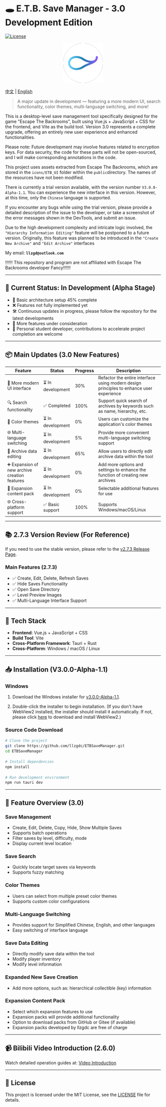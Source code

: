 # 🕳️ E.T.B. Save Manager - 3.0 Development Edition

[![License](https://img.shields.io/badge/License-MIT-blue.svg)](LICENSE)

<p align="center">
  <img src="./src-tauri/icons/128x128.png" alt="icon">
</p>

[中文](./README-CN.md) | [English](#)

> A major update in development — featuring a more modern UI, search functionality, color themes, multi-language switching, and more!

This is a desktop-level save management tool specifically designed for the game "Escape The Backrooms", built using Vue.js + JavaScript + CSS for the frontend, and Vite as the build tool. Version 3.0 represents a complete upgrade, offering an entirely new user experience and enhanced functionalities.

Please note: Future development may involve features related to encryption keys. For data security, the code for these parts will not be open-sourced, and I will make corresponding annotations in the code.

This project uses assets extracted from Escape The Backrooms, which are stored in the `icons/ETB_UI` folder within the `public`directory. The names of the resources have not been modified.

There is currently a trial version available, with the version number `V3.0.0-Alpha-1.1`. You can experience the new interface in this version. However, at this time, only the `Chinese` language is supported.

If you encounter any bugs while using the trial version, please provide a detailed description of the issue to the developer, or take a screenshot of the error messages shown in the DevTools, and submit an issue.

Due to the high development complexity and intricate logic involved, the `"Hierarchy Information Editing"` feature will be postponed to a future version. Originally, this feature was planned to be introduced in the `"Create New Archive"` and `"Edit Archive"` interfaces

My email: **`llzgd@outlook.com`**

‼️‼️‼️ This repository and program are not affiliated with Escape The Backrooms developer Fancy‼️‼️‼️

---

## 🚧 Current Status: In Development (Alpha Stage)

- 🔵 Basic architecture setup 45% complete
- ❌ Features not fully implemented yet
- 🛠️ Continuous updates in progress, please follow the repository for the latest developments
- 🧐 More features under consideration
- 🤯 Personal student developer, contributions to accelerate project completion are welcome

---

## 📦 Main Updates (3.0 New Features)

| Feature                                       | Status            | Progress | Description                                                                             |
| --------------------------------------------- | ----------------- | -------- | --------------------------------------------------------------------------------------- |
| 🎨 More modern UI interface                   | ⏳ In development | 30%      | Refactor the entire interface using modern design principles to enhance user experience |
| 🔍 Search functionality                       | ✅ Completed      | 100%     | Support quick search of archives by keywords such as name, hierarchy, etc.              |
| 🎨 Color themes                               | ⏳ In development | 0%       | Users can customize the application's color themes                                      |
| 🌐 Multi-language switching                   | ⏳ In development | 5%       | Provide more convenient multi-language switching support                                |
| 💾 Archive data editing                       | ⏳ In development | 65%      | Allow users to directly edit archive data within the tool                               |
| ➕ Expansion of new archive creation features | ⏳ In development | 0%       | Add more options and settings to enhance the function of creating new archives          |
| 📄 Expansion content pack                     | ⏳ In development | 0%       | Selectable additional features for use                                                  |
| 🌐 Cross-platform support                     | ✅ Basic support  | 100%     | Supports Windows/macOS/Linux                                                            |

---

## 📚 2.7.3 Version Review (For Reference)

If you need to use the stable version, please refer to the [v2.7.3 Release Page](https://github.com/llzgdc/ETBSaveManager).

### Main Features (2.7.3)

- ✅ Create, Edit, Delete, Refresh Saves
- ✅ Hide Saves Functionality
- ✅ Open Save Directory
- ✅ Level Preview Images
- ✅ Multi-Language Interface Support

---

## 🧰 Tech Stack

- **Frontend**: Vue.js + JavaScript + CSS
- **Build Tool**: Vite
- **Cross-Platform Framework**: Tauri + Rust
- **Cross-Platform**: Windows / macOS / Linux

---

## 📥 Installation (V3.0.0-Alpha-1.1)

### Windows

1. Download the Windows installer for [v3.0.0-Alpha-1.1](https://github.com/llzgdc/ETBSaveManager/releases/tag/v3.0.0-Alpha-1.1).

2. Double-click the installer to begin installation. (If you don't have WebView2 installed, the installer should install it automatically. If not, please click [here](https://developer.microsoft.com/microsoft-edge/webview2) to download and install WebView2.)

### Source Code Download

```bash
# Clone the project
git clone https://github.com/llzgdc/ETBSaveManager.git
cd ETBSaveManager

# Install dependencies
npm install

# Run development environment
npm run tauri dev
```

---

## 📖 Feature Overview (3.0)

### Save Management

- Create, Edit, Delete, Copy, Hide, Show Multiple Saves
- Supports batch operations
- Filter saves by level, difficulty, mode
- Display current level location

### Save Search

- Quickly locate target saves via keywords
- Supports fuzzy matching

### Color Themes

- Users can select from multiple preset color themes
- Supports custom color configurations

### Multi-Language Switching

- Provides support for Simplified Chinese, English, and other languages
- Easy switching of interface language

### Save Data Editing

- Directly modify save data within the tool
- Modify player inventory
- Modify level information

### Expanded New Save Creation

- Add more options, such as: hierarchical collectible (key) information

### Expansion Content Pack

- Select which expansion features to use
- Expansion packs will provide additional functionality
- Option to download packs from GitHub or Gitee (if available)
- Expansion packs developed by llzgdc are free of charge

---

## 📹 Bilibili Video Introduction (2.6.0)

Watch detailed operation guides at: [Video Introduction](https://www.bilibili.com/video/BV1L3yeYzEfi)

---

## 📄 License

This project is licensed under the MIT License, see the [LICENSE](https://github.com/llzgdc/ETBSaveManager/blob/master/LICENSE) file for details.
